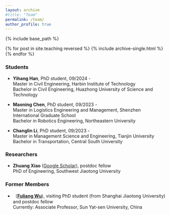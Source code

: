 ```yaml
---
layout: archive
#title: "Team"
permalink: /team/
author_profile: true
---
```


{% include base_path %}

{% for post in site.teaching reversed %}
  {% include archive-single.html %}
{% endfor %}


### Students

- **Yihang Han**, PhD student, 09/2024 -  <br> Master in Civil Engineering, Harbin Institute of Technology <br> Bachelor in Civil Engineering, Huazhong University of Science and Technology

- **Maoning Chen**, PhD student, 09/2023 -  <br> Master in Logistics Engineering and Management, Shenzhen International Graduate School <br> Bachelor in Robotics Engineering, Northeastern University

- **Changlin Li**, PhD student, 09/2023 -  <br> Master in Management Science and Engineering, Tianjin University <br> Bachelor in Transportation, Central South University

### Researchers

- **Zhuang Xiao** ([Google Scholar](https://scholar.google.de/citations?hl=en&user=ijnlwrYAAAAJ)), postdoc fellow <br> PhD of Engineering, Southwest Jiaotong University

### Former Members
- （[**Fuliang Wu**](https://ise.sysu.edu.cn/teacher/1514)), visiting PhD student (from Shanghai Jiaotong University) and postdoc fellow <br> Currently: Associate Professor, Sun Yat-sen University, China 
